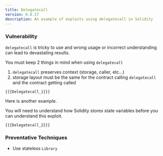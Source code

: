 ```yaml
---
title: Delegatecall
version: 0.8.17
description: An example of exploits using delegatecall in Solidity
---
```


### Vulnerability

`delegatecall` is tricky to use and wrong usage or incorrect understanding
can lead to devastating results.

You must keep 2 things in mind when using `delegatecall`

1. `delegatecall` preserves context (storage, caller, etc...)
2. storage layout must be the same for the contract calling `delegatecall` and the contract getting called

```solidity
{{{Delegatecall_1}}}
```

Here is another example.

You will need to understand how Solidity stores
state variables before you can understand this exploit.

```solidity
{{{Delegatecall_2}}}
```

### Preventative Techniques

- Use stateless `Library`
